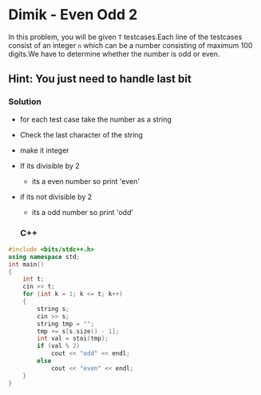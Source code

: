 # Dimik - Even Odd 2

In this problem, you will be given `T` testcases.Each line of the testcases consist of an integer `n` which can be a number consisting of maximum 100 digits.We have to determine whether the number is odd or even.

## Hint: You just need to handle last bit 

### Solution 
* for each test case take the number as a string 
* Check the last character of the string 
* make it integer 
* If its divisible by 2
  * its a even number so print 'even'
* if its not divisible by 2 
  * its a odd number so print 'odd'
  
  ### C++
```cpp
#include <bits/stdc++.h>
using namespace std;
int main()
{
    int t;
    cin >> t;
    for (int k = 1; k <= t; k++)
    {
        string s;
        cin >> s;
        string tmp = "";
        tmp += s[s.size() - 1];
        int val = stoi(tmp);
        if (val % 2)
            cout << "odd" << endl;
        else
            cout << "even" << endl;
    }
}
```

